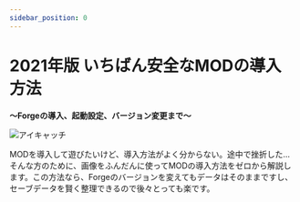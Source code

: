 ```yaml
---
sidebar_position: 0
---
```


# 2021年版 いちばん安全なMODの導入方法

**〜Forgeの導入、起動設定、バージョン変更まで〜**

![アイキャッチ](https://images.ctfassets.net/40g0ink5bpbp/58HeFmUZrSUUjqlfyfkEfe/c9b560ca88dab5aea894e107ade75013/thumbnaul-forge.png?h=315)

MODを導入して遊びたいけど、導入方法がよく分からない。途中で挫折した… そんな方のために、画像をふんだんに使ってMODの導入方法をゼロから解説します。この方法なら、Forgeのバージョンを変えてもデータはそのままですし、セーブデータを賢く整理できるので後々とっても楽です。
